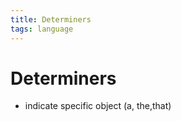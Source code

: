 ```yaml
---
title: Determiners
tags: language
---
```


# Determiners
- indicate specific object (a, the,that)






















